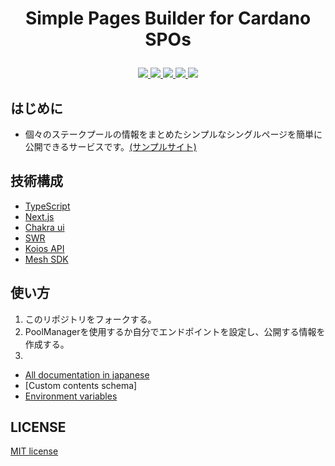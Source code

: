 # <p align="center">Simple Pages Builder for Cardano SPOs</p>

<div align="center">
    <a href='https://github.com/449sabu/poolmanager-spb/actions'>
    <img src="https://img.shields.io/github/actions/workflow/status/449sabu/poolmanager-spb/nextjs.yml?label=Tests&style=for-the-badge&branch=main">
  </a>
  <a href='https://github.com/449sabu/poolmanager-spb/issues'>
    <img src="https://img.shields.io/github/issues/449sabu/poolmanager-spb?label=Issues&style=for-the-badge">
  </a>
  <a href='https://github.com/449sabu/poolmanager-spb/network/members'>
     <img src="https://img.shields.io/github/forks/449sabu/poolmanager-spb?label=Forks&style=for-the-badge">
  </a>
  <a href='https://github.com/449sabu/poolmanager-spb/stargazers'>
    <img src="https://img.shields.io/github/stars/449sabu/poolmanager-spb?label=Stars&style=for-the-badge">
  </a>
  <a href='https://github.com/449sabu/poolmanager-spb/blob/main/LICENSE'>
    <img src="https://img.shields.io/github/license/449sabu/poolmanager-spb?label=License&style=for-the-badge">
  </a>
</div>

## はじめに
- 個々のステークプールの情報をまとめたシンプルなシングルページを簡単に公開できるサービスです。[(サンプルサイト)](https://www.cielstakepool.com/)

## 技術構成
- [TypeScript](https://www.typescriptlang.org/)  
- [Next.js](https://nextjs.org/)  
- [Chakra ui](https://chakra-ui.com/)  
- [SWR](https://swr.vercel.app/ja)  
- [Koios API](https://api.koios.rest/#overview--problems-solved-by-koios)  
- [Mesh SDK](https://meshjs.dev/)  

## 使い方
 1. このリポジトリをフォークする。
 2. PoolManagerを使用するか自分でエンドポイントを設定し、公開する情報を作成する。
 3. 

- [All documentation in japanese](https://ctool-docs.vercel.app/docs/simple-pages-builder)  
- [Custom contents schema]
- [Environment variables](https://ctool-docs.vercel.app/docs/simple-pages-builder#%E7%92%B0%E5%A2%83%E5%A4%89%E6%95%B0)  

## LICENSE
[MIT license](https://github.com/449sabu/poolmanager-spb/blob/main/LICENSE)  
